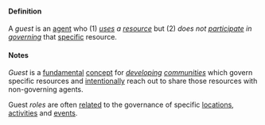 #### Definition

A *guest* is an [agent](https://github.com/gcassel/Modular-Organization-Terminology/blob/master/terms/agent.md) who (1) *[uses](https://github.com/gcassel/Modular-Organization-Terminology/blob/master/terms/use.md) a [resource](https://github.com/gcassel/Modular-Organization-Terminology/blob/master/terms/resource.md)* but (2) *does not [participate](https://github.com/gcassel/Modular-Organization-Terminology/blob/master/terms/participate.md) in [governing](https://github.com/gcassel/Modular-Organization-Terminology/blob/master/terms/govern.md)* that [specific](https://github.com/gcassel/Modular-Organization-Terminology/blob/master/terms/specific.md) resource.
	
#### Notes
  
*Guest* is a [fundamental](https://github.com/gcassel/Modular-Organization-Terminology/blob/master/terms/base.md) [concept](https://github.com/gcassel/Modular-Organization-Terminology/blob/master/terms/concept.md) for *[developing](https://github.com/gcassel/Modular-Organization-Terminology/blob/master/terms/develop.md) [communities](https://github.com/gcassel/Modular-Organization-Terminology/blob/master/terms/community.md)* which govern specific resources and [intentionally](https://github.com/gcassel/Modular-Organization-Terminology/blob/master/terms/intention.md) reach out to share those resources with non-governing agents.
  
Guest *roles* are often [related](https://github.com/gcassel/Modular-Organization-Terminology/blob/master/terms/relate.md) to the governance of specific [locations](https://github.com/gcassel/Modular-Organization-Terminology/blob/master/terms/location.md), [activities](https://github.com/gcassel/Modular-Organization-Terminology/blob/master/terms/activity.md) and [events](https://github.com/gcassel/Modular-Organization-Terminology/blob/master/terms/event.md).
